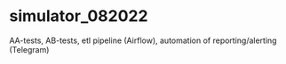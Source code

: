 # simulator_082022

AA-tests, AB-tests, etl pipeline (Airflow), automation of reporting/alerting (Telegram)
